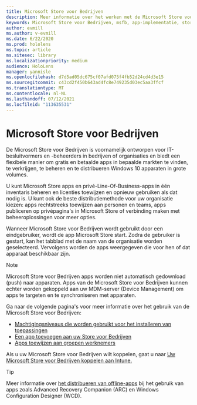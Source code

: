 ```yaml
---
title: Microsoft Store voor Bedrijven
description: Meer informatie over het werken met de Microsoft Store voor Bedrijven om uw mixed reality te publiceren naar uw bedrijf.
keywords: Microsoft Store voor Bedrijven, msfb, app-implementatie, store
author: evmill
ms.author: v-evmill
ms.date: 6/22/2020
ms.prod: hololens
ms.topic: article
ms.sitesec: library
ms.localizationpriority: medium
audience: HoloLens
manager: yannisle
ms.openlocfilehash: d7d5ad05dc675cf07afd075f4fb52d24cd4d3e15
ms.sourcegitcommit: c43cd2f450b643ad4fc8e749235d03ec5aa3ffcf
ms.translationtype: MT
ms.contentlocale: nl-NL
ms.lasthandoff: 07/12/2021
ms.locfileid: "113635531"
---
```

# <a name="microsoft-store-for-business"></a>Microsoft Store voor Bedrijven

De Microsoft Store voor Bedrijven is voornamelijk ontworpen voor IT-besluitvormers en -beheerders in bedrijven of organisaties en biedt een flexibele manier om gratis en betaalde apps in bepaalde markten te vinden, te verkrijgen, te beheren en te distribueren Windows 10 apparaten in grote volumes. 

U kunt Microsoft Store apps en privé-Line-Of-Business-apps in één inventaris beheren en licenties toewijzen en opnieuw gebruiken als dat nodig is. U kunt ook de beste distributiemethode voor uw organisatie kiezen: apps rechtstreeks toewijzen aan personen en teams, apps publiceren op privépagina's in Microsoft Store of verbinding maken met beheeroplossingen voor meer opties.

Wanneer Microsoft Store voor Bedrijven wordt gebruikt door een eindgebruiker, wordt de app Microsoft Store start. Zodra de gebruiker is gestart, kan het tabblad met de naam van de organisatie worden geselecteerd. Vervolgens worden de apps weergegeven die voor hen of dat apparaat beschikbaar zijn.

> [!Note] 
> Microsoft Store voor Bedrijven apps worden niet automatisch gedownload (push) naar apparaten. Apps van de Microsoft Store voor Bedrijven kunnen echter worden gekoppeld aan uw MDM-server (Device Management) om apps te targeten en te synchroniseren met apparaten.

Ga naar de volgende pagina's voor meer informatie over het gebruik van de Microsoft Store voor Bedrijven:

* [Machtigingsniveaus die worden gebruikt voor het installeren van toepassingen](/mem/intune/configuration/device-restrictions-windows-holographic#app-store)
* [Een app toevoegen aan uw Store voor Bedrijven](/mem/intune/apps/store-apps-windows)
* [Apps toewijzen aan groepen werknemers](/mem/intune/apps/windows-store-for-business)

Als u uw Microsoft Store voor Bedrijven wilt koppelen, gaat u naar [Uw Microsoft Store voor Bedrijven koppelen aan Intune.](/mem/intune/apps/windows-store-for-business#associate-your-microsoft-store-for-business-account-with-intune)

> [!Tip]
> Meer informatie over [het distribueren van offline-apps](/microsoft-store/distribute-offline-apps) bij het gebruik van apps zoals Advanced Recovery Companion (ARC) en Windows Configuration Designer (WCD).

